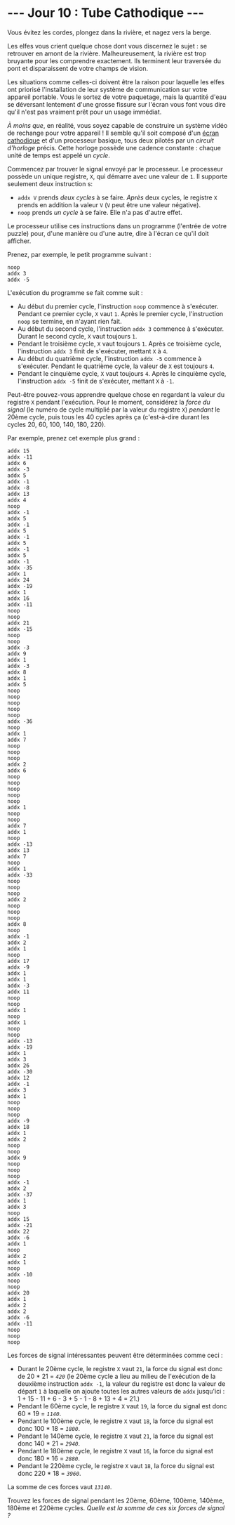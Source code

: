 # --- Jour 10 : Tube Cathodique ---

Vous évitez les cordes, plongez dans la rivière, et nagez vers la berge.

Les elfes vous crient quelque chose dont vous discernez le sujet : se retrouver en amont de la rivière. Malheureusement, la rivière est trop bruyante pour les comprendre exactement. Ils terminent leur traversée du pont et disparaissent de votre champs de vision.

Les situations comme celles-ci doivent être la raison pour laquelle les elfes ont priorisé l'installation de leur système de communication sur votre appareil portable. Vous le sortez de votre paquetage, mais la quantité d'eau se déversant lentement d'une grosse fissure sur l'écran vous font vous dire qu'il n'est pas vraiment prêt pour un usage immédiat.

*À moins que*, en réalité, vous soyez capable de construire un système vidéo de rechange pour votre appareil ! Il semble qu'il soit composé d'un [écran cathodique](https://fr.wikipedia.org/wiki/Tube_cathodique) et d'un processeur basique, tous deux pilotés par un *circuit d'horloge* précis. Cette horloge possède une cadence constante : chaque unité de temps est appelé un *cycle*.

Commencez par trouver le signal envoyé par le processeur. Le processeur possède un unique registre, `X`, qui démarre avec une valeur de `1`. Il supporte seulement deux instruction s:

- ``addx V`` prends *deux cycles* à se faire. *Après* deux cycles, le registre `X` prends en addition la valeur `V` (`V` peut être une valeur négative).
- ``noop`` prends *un cycle* à se faire. Elle n'a pas d'autre effet.

Le processeur utilise ces instructions dans un programme (l'entrée de votre puzzle) pour, d'une manière ou d'une autre, dire à l'écran ce qu'il doit afficher.

Prenez, par exemple, le petit programme suivant :

```crtcpu
noop
addx 3
addx -5
```

L'exécution du programme se fait comme suit :

- Au début du premier cycle, l'instruction ``noop`` commence à s'exécuter. Pendant ce premier cycle, `X` vaut `1`. Après le premier cycle, l'instruction ``noop`` se termine, en n'ayant rien fait.
- Au début du second cycle, l'instruction ``addx 3`` commence à s'exécuter. Durant le second cycle, `X` vaut toujours `1`.
- Pendant le troisième cycle, `X` vaut toujours `1`. Après ce troisième cycle, l'instruction ``addx 3`` finit de s'exécuter, mettant `X` à `4`.
- Au début du quatrième cycle, l'instruction ``addx -5`` commence à s'exécuter. Pendant le quatrième cycle, la valeur de `X` est toujours `4`.
- Pendant le cinquième cycle, `X` vaut toujours `4`. Après le cinquième cycle, l'instruction ``addx -5`` finit de s'exécuter, mettant `X` à `-1`.

Peut-être pouvez-vous apprendre quelque chose en regardant la valeur du registre `X` pendant l'exécution. Pour le moment, considérez la *force du signal* (le numéro de cycle multiplié par la valeur du registre `X`) *pendant* le 20ème cycle, puis tous les 40 cycles après ça (c'est-à-dire durant les cycles 20, 60, 100, 140, 180, 220).

Par exemple, prenez cet exemple plus grand :

```crtcpu
addx 15
addx -11
addx 6
addx -3
addx 5
addx -1
addx -8
addx 13
addx 4
noop
addx -1
addx 5
addx -1
addx 5
addx -1
addx 5
addx -1
addx 5
addx -1
addx -35
addx 1
addx 24
addx -19
addx 1
addx 16
addx -11
noop
noop
addx 21
addx -15
noop
noop
addx -3
addx 9
addx 1
addx -3
addx 8
addx 1
addx 5
noop
noop
noop
noop
noop
addx -36
noop
addx 1
addx 7
noop
noop
noop
addx 2
addx 6
noop
noop
noop
noop
noop
addx 1
noop
noop
addx 7
addx 1
noop
addx -13
addx 13
addx 7
noop
addx 1
addx -33
noop
noop
noop
addx 2
noop
noop
noop
addx 8
noop
addx -1
addx 2
addx 1
noop
addx 17
addx -9
addx 1
addx 1
addx -3
addx 11
noop
noop
addx 1
noop
addx 1
noop
noop
addx -13
addx -19
addx 1
addx 3
addx 26
addx -30
addx 12
addx -1
addx 3
addx 1
noop
noop
noop
addx -9
addx 18
addx 1
addx 2
noop
noop
addx 9
noop
noop
noop
addx -1
addx 2
addx -37
addx 1
addx 3
noop
addx 15
addx -21
addx 22
addx -6
addx 1
noop
addx 2
addx 1
noop
addx -10
noop
noop
addx 20
addx 1
addx 2
addx 2
addx -6
addx -11
noop
noop
noop
```

Les forces de signal intéressantes peuvent être déterminées comme ceci :

- Durant le 20ème cycle, le registre `X` vaut `21`, la force du signal est donc de 20 \* 21 = *`420`* (le 20ème cycle a lieu au milieu de l'exécution de la deuxième instruction `addx -1`, la valeur du registre est donc la valeur de départ `1` à laquelle on ajoute toutes les autres valeurs de `addx` jusqu'ici : 1 + 15 - 11 + 6 - 3 + 5 - 1 - 8 + 13 + 4 = 21.)
- Pendant le 60ème cycle, le registre `X` vaut `19`, la force du signal est donc 60 \* 19 = *`1140`*.
- Pendant le 100ème cycle, le registre `X` vaut `18`, la force du signal est donc 100 \* 18 = *`1800`*.
- Pendant le 140ème cycle, le registre `X` vaut `21`, la force du signal est donc 140 \* 21 = *`2940`*.
- Pendant le 180ème cycle, le registre `X` vaut `16`, la force du signal est donc 180 \* 16 = *`2880`*.
- Pendant le 220ème cycle, le registre `X` vaut `18`, la force du signal est donc 220 \* 18 = *`3960`*.

La somme de ces forces vaut *`13140`*.

Trouvez les forces de signal pendant les 20ème, 60ème, 100ème, 140ème, 180ème et 220ème cycles. *Quelle est la somme de ces six forces de signal ?*
